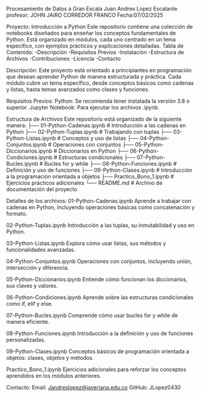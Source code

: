 Procesamiento de Datos a Gran Escala
Juan Andres Lopez Escalante
profesor:
JOHN JAIRO CORREDOR FRANCO
Fecha:07/02/2025


Proyecto: Introducción a Python
Este repositorio contiene una colección de notebooks diseñados para enseñar los conceptos fundamentales de Python. Está organizado en módulos, cada uno centrado en un tema específico, con ejemplos prácticos y explicaciones detalladas.
Tabla de Contenido:
-Descripción
-Requisitos Previos
-Instalación
-Estructura de Archivos
-Contribuciones
-Licencia
-Contacto

Descripción:
Este proyecto está orientado a principiantes en programación que desean aprender Python de manera estructurada y práctica. Cada módulo cubre un tema específico, desde conceptos básicos como cadenas y listas, hasta temas avanzados como clases y funciones.

Requisitos Previos:
Python: Se recomienda tener instalada la versión 3.8 o superior.
Jupyter Notebook: Para ejecutar los archivos .ipynb.

Estructura de Archivos
Este repositorio está organizado de la siguiente manera:
├── 01-Python-Cadenas.ipynb          # Introducción a las cadenas en Python
├── 02-Python-Tuplas.ipynb           # Trabajando con tuplas
├── 03-Python-Listas.ipynb           # Conceptos y uso de listas
├── 04-Python-Conjuntos.ipynb        # Operaciones con conjuntos
├── 05-Python-Diccionarios.ipynb     # Diccionarios en Python
├── 06-Python-Condiciones.ipynb      # Estructuras condicionales
├── 07-Python-Bucles.ipynb           # Bucles for y while
├── 08-Python-Funciones.ipynb        # Definición y uso de funciones
├── 09-Python-Clases.ipynb           # Introducción a la programación orientada a objetos
├── Practico_Bono_1.ipynb            # Ejercicios prácticos adicionales
└── README.md                        # Archivo de documentación del proyecto

Detalles de los archivos:
01-Python-Cadenas.ipynb
Aprende a trabajar con cadenas en Python, incluyendo operaciones básicas como concatenación y formato.

02-Python-Tuplas.ipynb
Introducción a las tuplas, su inmutabilidad y uso en Python.

03-Python-Listas.ipynb
Explora cómo usar listas, sus métodos y funcionalidades avanzadas.

04-Python-Conjuntos.ipynb
Operaciones con conjuntos, incluyendo unión, intersección y diferencia.

05-Python-Diccionarios.ipynb
Entiende cómo funcionan los diccionarios, sus claves y valores.

06-Python-Condiciones.ipynb
Aprende sobre las estructuras condicionales como if, elif y else.

07-Python-Bucles.ipynb
Comprende cómo usar bucles for y while de manera eficiente.

08-Python-Funciones.ipynb
Introducción a la definición y uso de funciones personalizadas.

09-Python-Clases.ipynb
Conceptos básicos de programación orientada a objetos: clases, objetos y métodos.

Practico_Bono_1.ipynb
Ejercicios adicionales para reforzar los conceptos aprendidos en los módulos anteriores.

Contacto:
Email: Jandreslopez@javeriana.edu.co
GitHub: JLopez0430
